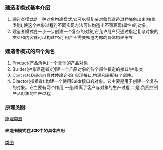 ### 建造者模式基本介绍
1. 建造者模式是一种对象构建模式,它可以将复杂对象的建造过程抽象出来(抽象类别),使这个抽象过程的不同实现方法可以构造出不同表现(属性)的对象。
2. 建造者模式是一步一步创建一个复杂的对象,它允许用户只通过指定复杂对象的类型和内容就可以构建它们,用户不需要知道内部的具体构建细节
### 建造者模式的四个角色
1. Product(产品角色):一个具体的产品对象
2. Builder(抽象建造者):创建一个产品对象的各个部件指定的接口/抽象类
3. ConcreteBuilder(具体体建造者):实现接口,构建和装配各个部件。
4. Director(指挥者):构建一个使用Buidr接口的对象。它主要是用于创建一个复杂的对象。它主要有两个作用,一是:隔离了客户与对象的生产过程,二是:负责控制产品对象的生产过程

### 原理类图:
[原理类图](https://img-blog.csdnimg.cn/20190913104647123.png?x-oss-process=image/watermark,type_ZmFuZ3poZW5naGVpdGk,shadow_10,text_aHR0cHM6Ly9ibG9nLmNzZG4ubmV0L2x1bzYwOTYzMDE5OQ==,size_16,color_FFFFFF,t_70)
#### 建造者模式在JDK中的具体应用
[类图](https://img-blog.csdnimg.cn/20190913134224832.png?x-oss-process=image/watermark,type_ZmFuZ3poZW5naGVpdGk,shadow_10,text_aHR0cHM6Ly9ibG9nLmNzZG4ubmV0L2x1bzYwOTYzMDE5OQ==,size_16,color_FFFFFF,t_70)